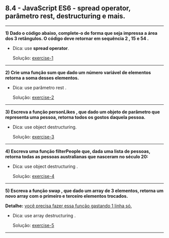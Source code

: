 ## 8.4 - JavaScript ES6 - spread operator, parâmetro rest, destructuring e mais.

<hr>

**1) Dado o código abaixo, complete-o de forma que seja impressa a área dos 3 retângulos. O código deve retornar em sequência 2 , 15 e 54 .**

- Dica: use **spread operator**.

  Solução: [exercise-1](./exercise-1.js)

<hr>

**2) Crie uma função sum que dado um número variável de elementos retorna a soma desses elementos.**

- Dica: use parâmetro rest .

  Solução: [exercise-2](./exercise-2.js)

<hr>

**3) Escreva a função personLikes , que dado um objeto de parâmetro que representa uma pessoa, retorna todos os gostos daquela pessoa.**

- Dica: use object destructuring.

  Solução: [exercise-3](./exercise-3.js)

<hr>

**4) Escreva uma função filterPeople que, dada uma lista de pessoas, retorna todas as pessoas australianas que nasceram no século 20:**

- Dica: use object destructuring .

  Solução: [exercise-4](./exercise-4.js)

<hr>

**5) Escreva a função swap , que dado um array de 3 elementos, retorna um novo array com o primeiro e terceiro elementos trocados.**

**Detalhe:** <ins>você precisa fazer essa função gastando 1 linha só.</ins>

- Dica: use array destructuring .

  Solução: [exercise-5](./exercise-5.js)

<hr>
